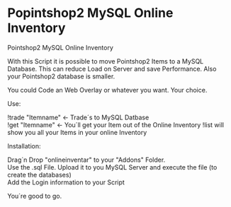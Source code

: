 # Popintshop2 MySQL Online Inventory
Pointshop2 MySQL Online Inventory

With this Script it is possible to move Pointshop2 Items to a MySQL Database.
This can reduce Load on Server and save Performance.
Also your Pointshop2 database is smaller.

You could Code an Web Overlay or whatever you want. Your choice.

Use:

!trade "Itemname" <- Trade´s to MySQL Datbase <br>
!get "Itemname" <- You´ll get your Item out of the Online Inventory
!list will show you all your Items in your online Inventory

Installation:

Drag´n Drop "onlineinventar" to your "Addons" Folder.<br>
Use the .sql File.
Upload it to you MySQL Server and execute the file (to create the databases)<br>
Add the Login information to your Script

You´re good to go.
